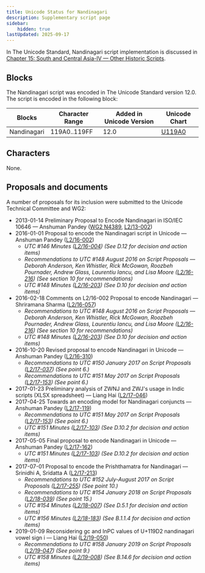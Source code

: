 ```yaml
---
title: Unicode Status for Nandinagari
description: Supplementary script page
sidebar:
    hidden: true
lastUpdated: 2025-09-17
---
```


In The Unicode Standard, Nandinagari script implementation is discussed in [Chapter 15: South and Central Asia-IV — Other Historic Scripts](https://www.unicode.org/versions/latest/core-spec/chapter-15/#G106413).

## Blocks

The Nandinagari script was encoded in The Unicode Standard version 12.0. The script is encoded in the following block:

| Blocks | Character Range | Added in Unicode Version | Unicode Chart |
| ------ | --------------- | ------------------------ | ------------- |
| Nandinagari  | 119A0..119FF | 12.0 | [U119A0](http://www.unicode.org/charts/PDF/U119A0.pdf) |

## Characters

None.

## Proposals and documents

A number of proposals for its inclusion were submitted to the Unicode Technical Committee and WG2:
- 2013-01-14 Preliminary Proposal to Encode Nandinagari in ISO/IEC 10646 — Anshuman Pandey ([WG2 N4389](https://www.unicode.org/wg2/docs/n4389.pdf), [L2/13-002](http://www.unicode.org/cgi-bin/GetMatchingDocs.pl?L2/13-002))
- 2016-01-01 Proposal to encode the Nandinagari script in Unicode — Anshuman Pandey ([L2/16-002](http://www.unicode.org/cgi-bin/GetMatchingDocs.pl?L2/16-002))
  - _UTC #146 Minutes ([L2/16-004](http://www.unicode.org/cgi-bin/GetMatchingDocs.pl?L2/16-004)) (See D.12 for decision and action items)_
  - _Recommendations to UTC #148 August 2016 on Script Proposals — Deborah Anderson, Ken Whistler, Rick McGowan, Roozbeh Pournader, Andrew Glass, Laurentiu Iancu, and Lisa Moore ([L2/16-216](http://www.unicode.org/cgi-bin/GetMatchingDocs.pl?L2/16-216)) (See section 10 for recommendations)_
  - _UTC #148 Minutes ([L2/16-203](http://www.unicode.org/cgi-bin/GetMatchingDocs.pl?L2/16-203)) (See D.10 for decision and action items)_
- 2016-02-18 Comments on L2/16-002 Proposal to encode Nandinagari — Shriramana Sharma ([L2/16-057](http://www.unicode.org/cgi-bin/GetMatchingDocs.pl?L2/16-057))
  - _Recommendations to UTC #148 August 2016 on Script Proposals — Deborah Anderson, Ken Whistler, Rick McGowan, Roozbeh Pournader, Andrew Glass, Laurentiu Iancu, and Lisa Moore ([L2/16-216](http://www.unicode.org/cgi-bin/GetMatchingDocs.pl?L2/16-216)) (See section 10 for recommendations)_
  - _UTC #148 Minutes ([L2/16-203](http://www.unicode.org/cgi-bin/GetMatchingDocs.pl?L2/16-203)) (See D.10 for decision and action items)_
- 2016-10-20 Revised proposal to encode Nandinagari in Unicode — Anshuman Pandey ([L2/16-310](http://www.unicode.org/cgi-bin/GetMatchingDocs.pl?L2/16-310))
  - _Recommendations to UTC #150 January 2017 on Script Proposals ([L2/17-037](http://www.unicode.org/L2/L2017/17037-script-ad-hoc.pdf)) (See point 6.)_
  - _Recommendations to UTC #151 May 2017 on Script Proposals ([L2/17-153](http://www.unicode.org/cgi-bin/GetMatchingDocs.pl?L2/17-153)) (See point 6.)_
- 2017-01-23 Preliminary analysis of ZWNJ and ZWJ's usage in Indic scripts (XLSX spreadsheet) — Liang Hai ([L2/17-046](http://www.unicode.org/cgi-bin/GetMatchingDocs.pl?L2/17-046))
- 2017-04-25 Towards an encoding model for Nandinagari conjuncts — Anshuman Pandey ([L2/17-119](http://www.unicode.org/cgi-bin/GetMatchingDocs.pl?L2/17-119))
  - _Recommendations to UTC #151 May 2017 on Script Proposals ([L2/17-153](http://www.unicode.org/cgi-bin/GetMatchingDocs.pl?L2/17-153)) (See point 6.)_
  - _UTC #151 Minutes ([L2/17-103](http://www.unicode.org/L2/L2017/17103.htm)) (See D.10.2 for decision and action items)_
- 2017-05-05 Final proposal to encode Nandinagari in Unicode — Anshuman Pandey ([L2/17-162](http://www.unicode.org/cgi-bin/GetMatchingDocs.pl?L2/17-162))
  - _UTC #151 Minutes ([L2/17-103](http://www.unicode.org/L2/L2017/17103.htm)) (See D.10.2 for decision and action items)_
- 2017-07-01 Proposal to encode the Prishthamatra for Nandinagari — Srinidhi A, Sridatta A ([L2/17-213](http://www.unicode.org/cgi-bin/GetMatchingDocs.pl?L2/17-213))
  - _Recommendations to UTC #152 July-August 2017 on Script Proposals ([L2/17-255](http://www.unicode.org/cgi-bin/GetMatchingDocs.pl?L2/17-255)) (See point 10.)_
  - _Recommendations to UTC #154 January 2018 on Script Proposals ([L2/18-039](http://www.unicode.org/L2/L2018/18039-script-adhoc-rec.pdf)) (See point 15.)_
  - _UTC #154 Minutes ([L2/18-007](http://www.unicode.org/L2/L2018/18007.htm)) (See D.5.1 for decision and action items)_
  - _UTC #156 Minutes ([L2/18-183](http://www.unicode.org/L2/L2018/18183.htm)) (See B.1.1.4 for decision and action items)_
- 2019-01-09 Reconsidering gc and InPC values of U+119D2 nandinagari vowel sign i — Liang Hai ([L2/19-050](http://www.unicode.org/cgi-bin/GetMatchingDocs.pl?L2/19-050))
  - _Recommendations to UTC #158 January 2019 on Script Proposals ([L2/19-047](https://www.unicode.org/L2/L2019/19047-script-adhoc-recs.pdf)) (See point 9.)_
  - _UTC #158 Minutes ([L2/19-008](https://www.unicode.org/L2/L2019/19008.htm)) (See B.14.6 for decision and action items)_
